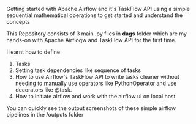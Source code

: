 Getting started with Apache Airflow and it's TaskFlow API using a simple sequential mathematical operations to get started and understand the concepts

This Repository consists of 3 main .py files in **dags** folder which are my hands-on with Apache Airfloqw and TaskFlow API for the first time. 

I learnt how to define 
  1. Tasks
  2. Setting task dependencies like sequence of tasks
  3. How to use Airflow's TaskFlow API to write tasks cleaner without needing to manually use operators like PythonOperator and use decorators like @task.
  4. How to initiate airflow and work with the airflow ui on local host

You can quickly see the output screenshots of these simple airflow pipelines in the /outputs folder

